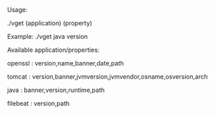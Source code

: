 
# 

Usage:

./vget (application) (property)

Example: ./vget java version

Available application/properties:

openssl : version,name,banner,date,path

tomcat : version,banner,jvmversion,jvmvendor,osname,osversion,arch

java : banner,version,runtime,path

filebeat : version,path

